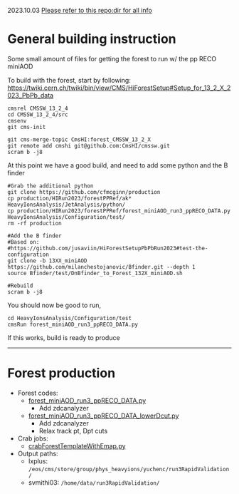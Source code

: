 2023.10.03 [Please refer to this repo:dir for all info](https://github.com/cfmcginn/production/tree/main/HIRun2023/forestPPRef)
# General building instruction
Some small amount of files for getting the forest to run w/ the pp RECO miniAOD

To build with the forest, start by following:
https://twiki.cern.ch/twiki/bin/view/CMS/HiForestSetup#Setup_for_13_2_X_2023_PbPb_data

```
cmsrel CMSSW_13_2_4
cd CMSSW_13_2_4/src
cmsenv
git cms-init

git cms-merge-topic CmsHI:forest_CMSSW_13_2_X
git remote add cmshi git@github.com:CmsHI/cmssw.git
scram b -j8
```

At this point we have a good build, and need to add some python and the B finder

```
#Grab the additional python
git clone https://github.com/cfmcginn/production
cp production/HIRun2023/forestPPRef/ak* HeavyIonsAnalysis/JetAnalysis/python/
cp production/HIRun2023/forestPPRef/forest_miniAOD_run3_ppRECO_DATA.py HeavyIonsAnalysis/Configuration/test/
rm -rf production

#Add the B finder
#Based on:
#https://github.com/jusaviin/HiForestSetupPbPbRun2023#test-the-configuration
git clone -b 13XX_miniAOD https://github.com/milanchestojanovic/Bfinder.git --depth 1
source Bfinder/test/DnBfinder_to_Forest_132X_miniAOD.sh

#Rebuild 
scram b	-j8
```

You should now be good to run,

```
cd HeavyIonsAnalysis/Configuration/test
cmsRun forest_miniAOD_run3_ppRECO_DATA.py
```

If this works, build is ready to produce


---
# Forest production
- Forest codes:
  - [forest_miniAOD_run3_ppRECO_DATA.py](forest_miniAOD_run3_ppRECO_DATA.py)
    - Add zdcanalyzer
  - [forest_miniAOD_run3_ppRECO_DATA_lowerDcut.py](forest_miniAOD_run3_ppRECO_DATA_lowerDcut.py)
    - Add zdcanalyzer
    - Relax track pt, Dpt cuts
- Crab jobs:
  - [crabForestTemplateWithEmap.py](crabForestTemplateWithEmap.py)
- Output paths:
  - lxplus: `/eos/cms/store/group/phys_heavyions/yuchenc/run3RapidValidation/`
  - svmithi03: `/home/data/run3RapidValidation/`
